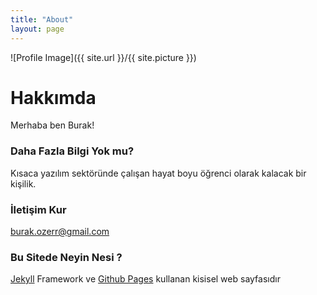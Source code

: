 ```yaml
---
title: "About"
layout: page
---
```

![Profile Image]({{ site.url }}/{{ site.picture }})

# Hakkımda

Merhaba ben Burak!

### Daha Fazla Bilgi Yok mu?

Kısaca yazılım sektöründe çalışan hayat boyu öğrenci olarak kalacak bir kişilik. 

### İletişim Kur

[burak.ozerr@gmail.com](mailto:burak.ozerr@gmail.com)

### Bu Sitede Neyin Nesi ?

[Jekyll](https://jekyllrb.com) Framework ve [Github Pages](https://pages.github.com/) kullanan kisisel web sayfasıdır